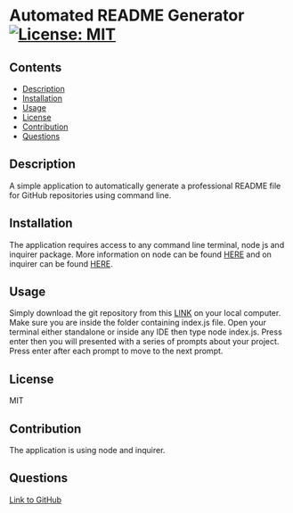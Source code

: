 # Automated README Generator [![License: MIT](https://img.shields.io/badge/License-MIT-yellow.svg)](https://opensource.org/licenses/MIT)
  
  ## Contents
  * [Description](#Description)
  * [Installation](#Installation)
  * [Usage](#Usage)
  * [License](#License)
  * [Contribution](#Contribution)
  * [Questions](#Questions)

  ## Description 
  A simple application to automatically generate a professional README file for GitHub repositories using command line. 

  ## Installation
  The application requires access to any command line terminal, node js and inquirer package. More information on node can be found [HERE](https://nodejs.org/en) and on inquirer can be found [HERE](https://www.npmjs.com/package/inquirer).

  ## Usage
  Simply download the git repository from this [LINK](https://github.com/abdalla-diaai/readme-generator) on your local computer. Make sure you are inside the folder containing index.js file. Open your terminal either standalone or inside any IDE then type node index.js. Press enter then you will presented with a series of prompts about your project. Press enter after each prompt to move to the next prompt. 

  ## License
  MIT

  ## Contribution
  The application is using node and inquirer. 
  
  ## Questions
  [Link to GitHub](https://github.com/abdalla-diaai/readme-generator)
  